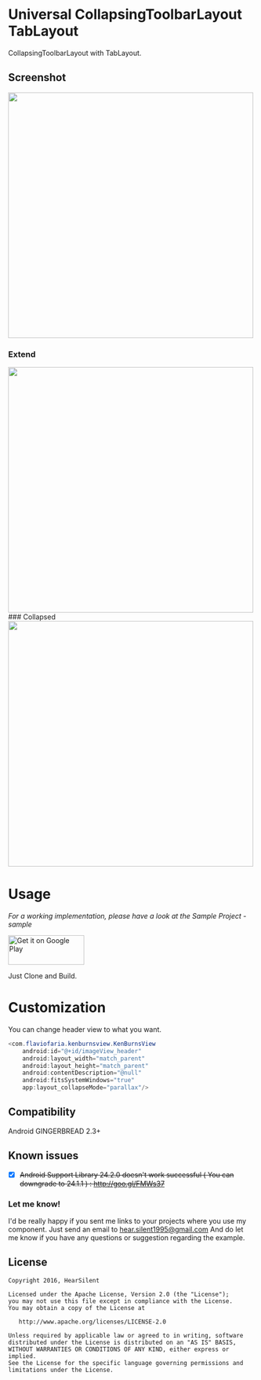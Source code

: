 # Universal CollapsingToolbarLayout TabLayout

CollapsingToolbarLayout with TabLayout.

## Screenshot
<img src="https://raw.githubusercontent.com/hearsilent/Universal-CollapsingToolbarLayout-TabLayout-Example/master/screenshots/screenrecord.gif" height="500">

### Extend
<img src="https://raw.githubusercontent.com/hearsilent/Universal-CollapsingToolbarLayout-TabLayout-Example/master/screenshots/device-2016-08-28-230914_framed.png" height="500">
### Collapsed
<img src="https://raw.githubusercontent.com/hearsilent/Universal-CollapsingToolbarLayout-TabLayout-Example/master/screenshots/device-2016-08-28-230929_framed.png" height="500">

# Usage

*For a working implementation, please have a look at the Sample Project - sample*

<a href='https://play.google.com/store/apps/details?id=hearsilent.universalcollapsingtoolbarlayouttablayoutexample&utm_source=global_co&utm_medium=prtnr&utm_content=Mar2515&utm_campaign=PartBadge&pcampaignid=MKT-Other-global-all-co-prtnr-py-PartBadge-Mar2515-1'><img alt='Get it on Google Play' src='https://play.google.com/intl/en_us/badges/images/generic/en_badge_web_generic.png'  width="155" height="60"/></a>

Just Clone and Build.

# Customization

You can change header view to what you want.
```java
<com.flaviofaria.kenburnsview.KenBurnsView
	android:id="@+id/imageView_header"
	android:layout_width="match_parent"
	android:layout_height="match_parent"
	android:contentDescription="@null"
	android:fitsSystemWindows="true"
	app:layout_collapseMode="parallax"/>
```

## Compatibility

Android GINGERBREAD 2.3+

## Known issues
- [x] ~~Android Support Library 24.2.0 doesn't work successful ( You can downgrade to 24.1.1 ) : http://goo.gl/FMWs37~~

### Let me know!

I'd be really happy if you sent me links to your projects where you use my component. Just send an email to hear.silent1995@gmail.com And do let me know if you have any questions or suggestion regarding the example. 

## License

    Copyright 2016, HearSilent

    Licensed under the Apache License, Version 2.0 (the "License");
    you may not use this file except in compliance with the License.
    You may obtain a copy of the License at

       http://www.apache.org/licenses/LICENSE-2.0

    Unless required by applicable law or agreed to in writing, software
    distributed under the License is distributed on an "AS IS" BASIS,
    WITHOUT WARRANTIES OR CONDITIONS OF ANY KIND, either express or implied.
    See the License for the specific language governing permissions and
    limitations under the License.
